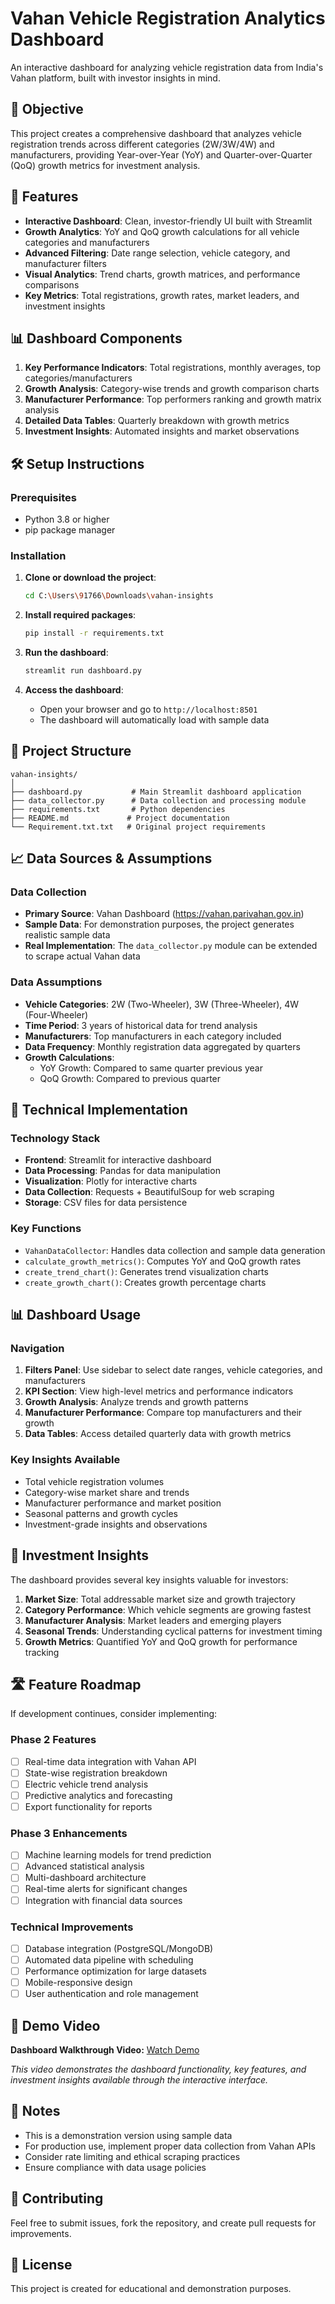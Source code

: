 # Vahan Vehicle Registration Analytics Dashboard

An interactive dashboard for analyzing vehicle registration data from India's Vahan platform, built with investor insights in mind.

## 🎯 Objective

This project creates a comprehensive dashboard that analyzes vehicle registration trends across different categories (2W/3W/4W) and manufacturers, providing Year-over-Year (YoY) and Quarter-over-Quarter (QoQ) growth metrics for investment analysis.

## 🚀 Features

- **Interactive Dashboard**: Clean, investor-friendly UI built with Streamlit
- **Growth Analytics**: YoY and QoQ growth calculations for all vehicle categories and manufacturers
- **Advanced Filtering**: Date range selection, vehicle category, and manufacturer filters
- **Visual Analytics**: Trend charts, growth matrices, and performance comparisons
- **Key Metrics**: Total registrations, growth rates, market leaders, and investment insights

## 📊 Dashboard Components

1. **Key Performance Indicators**: Total registrations, monthly averages, top categories/manufacturers
2. **Growth Analysis**: Category-wise trends and growth comparison charts
3. **Manufacturer Performance**: Top performers ranking and growth matrix analysis
4. **Detailed Data Tables**: Quarterly breakdown with growth metrics
5. **Investment Insights**: Automated insights and market observations

## 🛠️ Setup Instructions

### Prerequisites
- Python 3.8 or higher
- pip package manager

### Installation

1. **Clone or download the project**:
   ```bash
   cd C:\Users\91766\Downloads\vahan-insights
   ```

2. **Install required packages**:
   ```bash
   pip install -r requirements.txt
   ```

3. **Run the dashboard**:
   ```bash
   streamlit run dashboard.py
   ```

4. **Access the dashboard**:
   - Open your browser and go to `http://localhost:8501`
   - The dashboard will automatically load with sample data

## 📁 Project Structure

```
vahan-insights/
│
├── dashboard.py           # Main Streamlit dashboard application
├── data_collector.py      # Data collection and processing module
├── requirements.txt       # Python dependencies
├── README.md             # Project documentation
└── Requirement.txt.txt   # Original project requirements
```

## 📈 Data Sources & Assumptions

### Data Collection
- **Primary Source**: Vahan Dashboard (https://vahan.parivahan.gov.in)
- **Sample Data**: For demonstration purposes, the project generates realistic sample data
- **Real Implementation**: The `data_collector.py` module can be extended to scrape actual Vahan data

### Data Assumptions
- **Vehicle Categories**: 2W (Two-Wheeler), 3W (Three-Wheeler), 4W (Four-Wheeler)
- **Time Period**: 3 years of historical data for trend analysis
- **Manufacturers**: Top manufacturers in each category included
- **Data Frequency**: Monthly registration data aggregated by quarters
- **Growth Calculations**: 
  - YoY Growth: Compared to same quarter previous year
  - QoQ Growth: Compared to previous quarter

## 🔧 Technical Implementation

### Technology Stack
- **Frontend**: Streamlit for interactive dashboard
- **Data Processing**: Pandas for data manipulation
- **Visualization**: Plotly for interactive charts
- **Data Collection**: Requests + BeautifulSoup for web scraping
- **Storage**: CSV files for data persistence

### Key Functions
- `VahanDataCollector`: Handles data collection and sample data generation
- `calculate_growth_metrics()`: Computes YoY and QoQ growth rates
- `create_trend_chart()`: Generates trend visualization charts
- `create_growth_chart()`: Creates growth percentage charts

## 📊 Dashboard Usage

### Navigation
1. **Filters Panel**: Use sidebar to select date ranges, vehicle categories, and manufacturers
2. **KPI Section**: View high-level metrics and performance indicators
3. **Growth Analysis**: Analyze trends and growth patterns
4. **Manufacturer Performance**: Compare top manufacturers and their growth
5. **Data Tables**: Access detailed quarterly data with growth metrics

### Key Insights Available
- Total vehicle registration volumes
- Category-wise market share and trends
- Manufacturer performance and market position
- Seasonal patterns and growth cycles
- Investment-grade insights and observations

## 🎯 Investment Insights

The dashboard provides several key insights valuable for investors:

1. **Market Size**: Total addressable market size and growth trajectory
2. **Category Performance**: Which vehicle segments are growing fastest
3. **Manufacturer Analysis**: Market leaders and emerging players
4. **Seasonal Trends**: Understanding cyclical patterns for investment timing
5. **Growth Metrics**: Quantified YoY and QoQ growth for performance tracking

## 🛣️ Feature Roadmap

If development continues, consider implementing:

### Phase 2 Features
- [ ] Real-time data integration with Vahan API
- [ ] State-wise registration breakdown
- [ ] Electric vehicle trend analysis
- [ ] Predictive analytics and forecasting
- [ ] Export functionality for reports

### Phase 3 Enhancements
- [ ] Machine learning models for trend prediction
- [ ] Advanced statistical analysis
- [ ] Multi-dashboard architecture
- [ ] Real-time alerts for significant changes
- [ ] Integration with financial data sources

### Technical Improvements
- [ ] Database integration (PostgreSQL/MongoDB)
- [ ] Automated data pipeline with scheduling
- [ ] Performance optimization for large datasets
- [ ] Mobile-responsive design
- [ ] User authentication and role management

## 🎥 Demo Video

**Dashboard Walkthrough Video:** [Watch Demo](https://drive.google.com/file/d/1PsQURXKM_BqsOzw8GRcl51TylJMSsMoG/view?usp=sharing)

*This video demonstrates the dashboard functionality, key features, and investment insights available through the interactive interface.*

## 📝 Notes

- This is a demonstration version using sample data
- For production use, implement proper data collection from Vahan APIs
- Consider rate limiting and ethical scraping practices
- Ensure compliance with data usage policies

## 🤝 Contributing

Feel free to submit issues, fork the repository, and create pull requests for improvements.

## 📄 License

This project is created for educational and demonstration purposes.